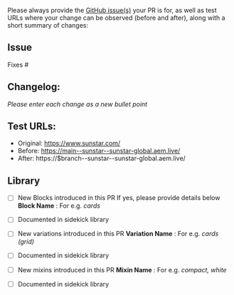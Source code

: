 Please always provide the [GitHub issue(s)](../issues) your PR is for, as well as test URLs where your change can be observed (before and after), along with a short summary of changes:

## Issue

Fixes #<gh-issue-id>

## Changelog:
_Please enter each change as a new bullet point_

## Test URLs:
- Original: https://www.sunstar.com/<path>
- Before: https://main--sunstar--sunstar-global.aem.live/<path>
- After: https://$branch--sunstar--sunstar-global.aem.live/<path>

## Library

- [ ] New Blocks introduced in this PR
      If yes, please provide details below
**Block Name** : For e.g. _cards_
- [ ] Documented in sidekick library


- [ ] New variations introduced in this PR
**Variation Name** :  For e.g. _cards (grid)_
- [ ] Documented in sidekick library

- [ ] New mixins introduced in this PR
**Mixin Name** :  For e.g. _compact, white_
- [ ] Documented in sidekick library
